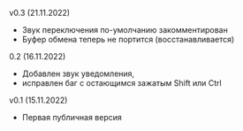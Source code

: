 v0.3 (21.11.2022)
* Звук переключения по-умолчанию закомментирован
* Буфер обмена теперь не портится (восстанавливается)

0.2 (16.11.2022)
* Добавлен звук уведомления, 
* исправлен баг с остающимся зажатым Shift или Ctrl

v0.1 (15.11.2022)
* Первая публичная версия
